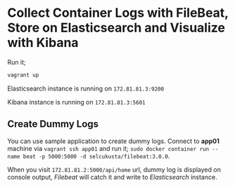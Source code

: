# Collect Container Logs with FileBeat, Store on Elasticsearch and Visualize with Kibana

Run it;

```bash
vagrant up
```

Elasticsearch instance is running on `172.81.81.3:9200`

Kibana instance is running on `172.81.81.3:5601`

## Create Dummy Logs

You can use sample application to create dummy logs. Connect to **app01** machine via `vagrant ssh app01` and run it; `sudo docker container run --name beat -p 5000:5000 -d selcukusta/filebeat:3.0.0`. 


When you visit `172.81.81.2:5000/api/home` url, dummy log is displayed on console output, *Filebeat* will catch it and write to *Elasticsearch* instance.